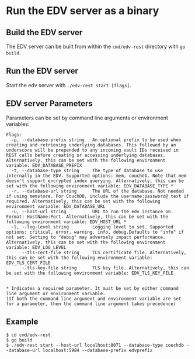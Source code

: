 # Run the EDV server as a binary

## Build the EDV server

The EDV server can be built from within the `cmd/edv-rest` directory with `go build`.

## Run the EDV server

Start the edv server with `./edv-rest start [flags]`.

## EDV server Parameters

Parameters can be set by command line arguments or environment variables:

```
Flags:
  -p, --database-prefix string   An optional prefix to be used when creating and retrieving underlying databases. This followed by an underscore will be prepended to any incoming vault IDs received in REST calls before creating or accessing underlying databases. Alternatively, this can be set with the following environment variable: EDV_DATABASE_PREFIX
  -t, --database-type string     The type of database to use internally in the EDV. Supported options: mem, couchdb. Note that mem doesn't support encrypted index querying. Alternatively, this can be set with the following environment variable: EDV_DATABASE_TYPE *
  -r, --database-url string      The URL of the database. Not needed if using memstore. For CouchDB, include the username:password@ text if required. Alternatively, this can be set with the following environment variable: EDV_DATABASE_URL
  -u, --host-url string          URL to run the edv instance on. Format: HostName:Port. Alternatively, this can be set with the following environment variable: EDV_HOST_URL *
  -l, --log-level string         Logging level to set. Supported options: critical, error, warning, info, debug.Defaults to "info" if not set. Setting to "debug" may adversely impact performance. Alternatively, this can be set with the following environment variable: EDV_LOG_LEVEL
      --tls-cert-file string     TLS certificate file. Alternatively, this can be set with the following environment variable: EDV_TLS_CERT_FILE
      --tls-key-file string      TLS key file. Alternatively, this can be set with the following environment variable: EDV_TLS_KEY_FILE


* Indicates a required parameter. It must be set by either command line argument or environment variable.
(If both the command line argument and environment variable are set for a parameter, then the command line argument takes precedence)
```

## Example

```shell
$ cd cmd/edv-rest
$ go build
$ ./edv-rest start --host-url localhost:8071 --database-type couchdb --database-url localhost:5984 --database-prefix edvprefix
```
